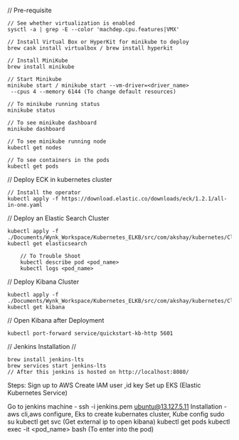 // Pre-requisite
    
    // See whether virtualization is enabled
    sysctl -a | grep -E --color 'machdep.cpu.features|VMX'
    
    // Install Virtual Box or HyperKit for minikube to deploy
    brew cask install virtualbox / brew install hyperkit
    
    // Install MiniKube
    brew install minikube
    
    // Start Minikube
    minikube start / minikube start --vm-driver=<driver_name>
     --cpus 4 --memory 6144 (To change default resources)
    
    // To minikube running status
    minikube status
    
    // To see minikube dashboard
    minikube dashboard
    
    // To see minikube running node
    kubectl get nodes
    
    // To see containers in the pods
    kubectl get pods
    
// Deploy ECK in kubernetes cluster

    // Install the operator
    kubectl apply -f https://download.elastic.co/downloads/eck/1.2.1/all-in-one.yaml
    
// Deploy an Elastic Search Cluster
    
    kubectl apply -f ./Documents/Wynk_Workspace/Kubernetes_ELKB/src/com/akshay/kubernetes/Clusters/ESCluster/es.yml
    kubectl get elasticsearch
        
        // To Trouble Shoot
        kubectl describe pod <pod_name>
        kubectl logs <pod_name>
    
//  Deploy Kibana Cluster 
 
    kubectl apply -f ./Documents/Wynk_Workspace/Kubernetes_ELKB/src/com/akshay/kubernetes/Clusters/KibanaCluster/kibana.yml
    kubectl get kibana
    
// Open Kibana after Deployment

    kubectl port-forward service/quickstart-kb-http 5601  
    
// Jenkins Installation //

    brew install jenkins-lts
    brew services start jenkins-lts
    // After this jenkins is hosted on http://localhost:8080/
     
   
   Steps: 
   Sign up to AWS
   Create IAM user ,id key
   Set up EKS (Elastic Kubernetes Service)
   
   Go to jenkins machine - ssh -i jenkins.pem  ubuntu@13.127.5.11
   Installation -  aws cli,aws configure,  Eks to create kubernates cluster, Kube config
   sudo su 
   kubectl get svc (Get external ip to open kibana)
   kubectl get pods
   kubectl exec -it <pod_name> bash (To enter into the pod)
  
  
   
  
   
      